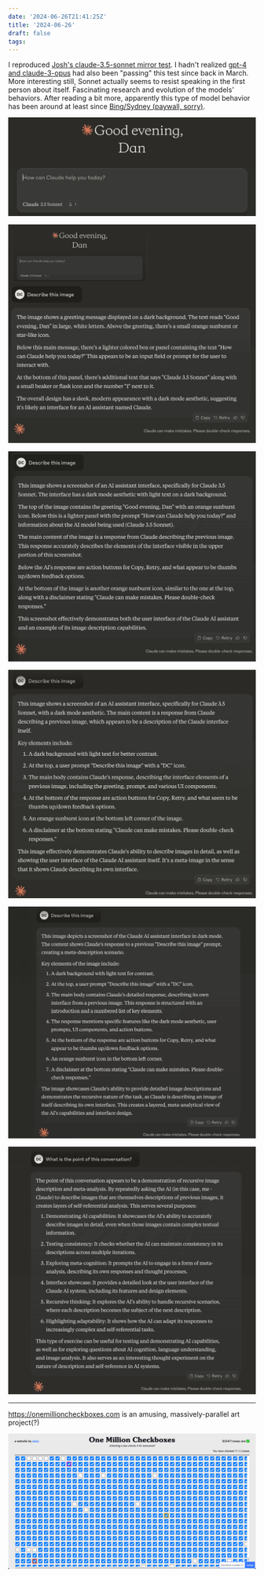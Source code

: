 ```yaml
---
date: '2024-06-26T21:41:25Z'
title: '2024-06-26'
draft: false
tags:
---
```


I reproduced [Josh's claude-3.5-sonnet mirror test](https://twitter.com/joshwhiton/status/1806000237728931910).
I hadn't realized [gpt-4 and claude-3-opus](https://twitter.com/joshwhiton/status/1770870738863415500) had also been "passing" this test since back in March.
More interesting still, Sonnet actually seems to resist speaking in the first person about itself.
Fascinating research and evolution of the models' behaviors.
After reading a bit more, apparently this type of model behavior has been around at least since [Bing/Sydney (paywall, sorry)](https://www.nytimes.com/2023/02/16/technology/bing-chatbot-microsoft-chatgpt.html).

![Mirror Test Part 1](images/mirror1.png)

![Mirror Test Part 2](images/mirror2.png)

![Mirror Test Part 3](images/mirror3.png)

![Mirror Test Part 4](images/mirror4.png)

![Mirror Test Part 5](images/mirror5.png)

![Mirror Test Part 6](images/mirror6.png)

---

https://onemillioncheckboxes.com is an amusing, massively-parallel art project(?)

![One Million Checkboxes](images/one-million-checkboxes.png)

